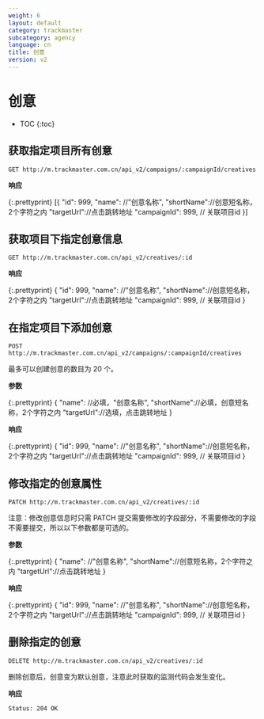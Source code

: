 ```yaml
---
weight: 6
layout: default
category: trackmaster
subcategory: agency
language: cn
title: 创意
version: v2
---
```


# 创意

* TOC
{:toc}

## 获取指定项目所有创意

    GET http://m.trackmaster.com.cn/api_v2/campaigns/:campaignId/creatives

**响应**

{:.prettyprint}
    [{
        "id": 999,
        "name": //"创意名称",
        "shortName"://创意短名称，2个字符之内
        "targetUrl"://点击跳转地址
        "campaignId": 999, // 关联项目id
    }]


## 获取项目下指定创意信息

    GET http://m.trackmaster.com.cn/api_v2/creatives/:id

**响应**

{:.prettyprint}
    {
        "id": 999,
        "name": //"创意名称",
        "shortName"://创意短名称，2个字符之内
        "targetUrl"://点击跳转地址
        "campaignId": 999, // 关联项目id
    }


## 在指定项目下添加创意

    POST http://m.trackmaster.com.cn/api_v2/campaigns/:campaignId/creatives

最多可以创建创意的数目为 20 个。

**参数**

{:.prettyprint}
    {
        "name": //必填，"创意名称",
        "shortName"://必填，创意短名称，2个字符之内
        "targetUrl"://选填，点击跳转地址
    }

**响应**

{:.prettyprint}
    {
        "id": 999,
        "name": //"创意名称",
        "shortName"://创意短名称，2个字符之内
        "targetUrl"://点击跳转地址
        "campaignId": 999, // 关联项目id
    }


## 修改指定的创意属性

    PATCH http://m.trackmaster.com.cn/api_v2/creatives/:id

注意：修改创意信息时只需 PATCH 提交需要修改的字段部分，不需要修改的字段不需要提交，所以以下参数都是可选的。

**参数**

{:.prettyprint}
    {
        "name": //"创意名称",
        "shortName"://创意短名称，2个字符之内
        "targetUrl"://点击跳转地址
    }

**响应**

{:.prettyprint}
    {
        "id": 999,
        "name": //"创意名称",
        "shortName"://创意短名称，2个字符之内
        "targetUrl"://点击跳转地址
        "campaignId": 999, // 关联项目id
    }


## 删除指定的创意

    DELETE http://m.trackmaster.com.cn/api_v2/creatives/:id

删除创意后，创意变为默认创意，注意此时获取的监测代码会发生变化。

**响应**

    Status: 204 OK